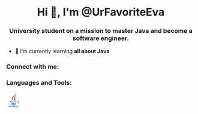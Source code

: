 <h1 align="center">Hi 👋, I'm @UrFavoriteEva</h1>
<h3 align="center">University student on a mission to master Java and become a software engineer.</h3>

- 🌱 I’m currently learning **all about Java**

<h3 align="left">Connect with me:</h3>
<p align="left">
</p>

<h3 align="left">Languages and Tools:</h3>
<p align="left"> <a href="https://www.java.com" target="_blank" rel="noreferrer"> <img src="https://raw.githubusercontent.com/devicons/devicon/master/icons/java/java-original.svg" alt="java" width="40" height="40"/> </a> </p>
